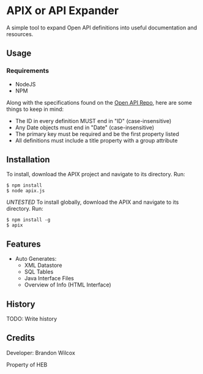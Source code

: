 # APIX or API Expander

A simple tool to expand Open API definitions into useful documentation and resources.

## Usage
### Requirements
+ NodeJS
+ NPM

Along with the specifications found on the [Open API Repo](https://github.com/OAI/OpenAPI-Specification), here are some things to keep in mind:
+ The ID in every definition MUST end in "ID" (case-insensitive)
+ Any Date objects must end in "Date" (case-insensitive)
+ The primary key must be required and be the first property listed
+ All definitions must include a title property with a group attribute

## Installation

To install, download the APIX project and navigate to its directory. Run:

    $ npm install
    $ node apix.js

*UNTESTED*
To install globally, download the APIX and navigate to its directory. Run:

    $ npm install -g
    $ apix

## Features
+ Auto Generates:
    + XML Datastore
    + SQL Tables
    + Java Interface Files
    + Overview of Info (HTML Interface)

## History

TODO: Write history

## Credits

Developer: Brandon Wilcox

Property of HEB
